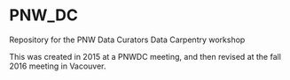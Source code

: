 # PNW_DC
Repository for the PNW Data Curators Data Carpentry workshop

This was created in 2015 at a PNWDC meeting, and then revised at the fall 2016 meeting in Vacouver.
